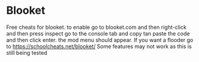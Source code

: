 # Blooket
Free cheats for blooket.
to enable go to blooket.com and then right-click and then press inspect go to the console tab and copy tan paste the code and then click enter. the mod menu should appear.
If you want a flooder go to https://schoolcheats.net/blooket/ 
Some features may not work as this is still being tested
